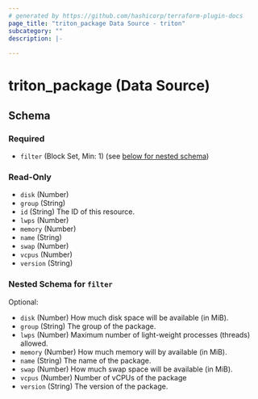 ```yaml
---
# generated by https://github.com/hashicorp/terraform-plugin-docs
page_title: "triton_package Data Source - triton"
subcategory: ""
description: |-
  
---
```


# triton_package (Data Source)





<!-- schema generated by tfplugindocs -->
## Schema

### Required

- `filter` (Block Set, Min: 1) (see [below for nested schema](#nestedblock--filter))

### Read-Only

- `disk` (Number)
- `group` (String)
- `id` (String) The ID of this resource.
- `lwps` (Number)
- `memory` (Number)
- `name` (String)
- `swap` (Number)
- `vcpus` (Number)
- `version` (String)

<a id="nestedblock--filter"></a>
### Nested Schema for `filter`

Optional:

- `disk` (Number) How much disk space will be available (in MiB).
- `group` (String) The group of the package.
- `lwps` (Number) Maximum number of light-weight processes (threads) allowed.
- `memory` (Number) How much memory will by available (in MiB).
- `name` (String) The name of the package.
- `swap` (Number) How much swap space will be available (in MiB).
- `vcpus` (Number) Number of vCPUs of the package
- `version` (String) The version of the package.
